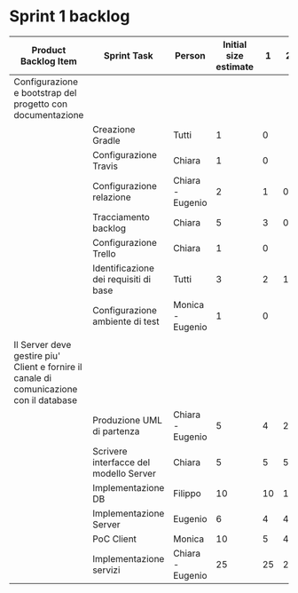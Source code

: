 # Sprint 1 backlog

| Product Backlog Item                  | Sprint Task                            | Person           |  Initial size estimate    | 1  | 2  | 3  | 4  | 5  | 6  | 7  | 8  | 9 | 10 |																								  
|---------------------------------------|----------------------------------------|------------------|----------|--- |----|----|----|----|----|----|----|---|----|
| Configurazione e bootstrap del progetto con documentazione           
|										| Creazione Gradle                       | Tutti            | 1        | 0  |    |    |    |    |    |    |    |   |    |
|                                       | Configurazione Travis                  | Chiara           | 1        | 0  |    |    |    |    |    |    |    |   |    |
|                                       | Configurazione relazione               | Chiara - Eugenio | 2        | 1  | 0  |    |    |    |    |    |    |   |    |
|                                       | Tracciamento backlog                   | Chiara           | 5        | 3  | 0  |    |    |    |    |    |    |   |    |
|                                       | Configurazione Trello                  | Chiara           | 1        | 0  |    |    |    |    |    |    |    |   |    |
|                                       | Identificazione dei requisiti di base  | Tutti            | 3        | 2  | 1  | 0  |    |    |    |    |    |   |    |
|                                       | Configurazione ambiente di test        | Monica - Eugenio | 1        | 0  |    |    |    |    |    |    |    |   |    |
|                                       |                                        |                  |          |    |    |    |    |    |    |    |    |   |    |
| Il Server deve gestire piu' Client e fornire il canale di comunicazione con il database 						
|										| Produzione UML di partenza  			 | Chiara - Eugenio | 5        | 4  | 2  | 0  |    |    |    |    |    |   |    |
|                                       | Scrivere interfacce del modello Server | Chiara           | 5        | 5  | 5  | 3  | 0  |    |    |    |    |   |    |
|                                       | Implementazione DB                     | Filippo          | 10       | 10 | 10 | 10 | 10 | 10 | 10 | 10 | 8  | 6 | 6  |
|                                       | Implementazione Server                 | Eugenio          | 6        | 4  | 4  | 2  | 0  |    |    |    |    |   |    |
|                                       | PoC Client                             | Monica           | 10       | 5  | 4  | 4  | 3  | 3  | 2  | 2  | 1  | 1 | 0  |
|                                       | Implementazione servizi                | Chiara - Eugenio | 25       | 25 | 25 | 25 | 25 | 20 | 18 | 15 | 10 | 6 | 0  |

